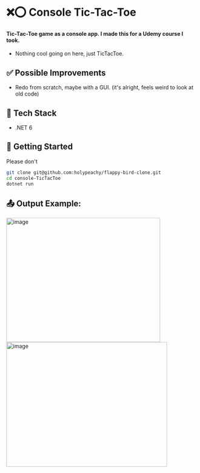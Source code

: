 # ❌⭕ Console Tic-Tac-Toe
#### Tic-Tac-Toe game as a console app. I made this for a Udemy course I took.
- Nothing cool going on here, just TicTacToe.

## ✅ Possible Improvements
- Redo from scratch, maybe with a GUI. (it's alright, feels weird to look at old code)

## 🧰 Tech Stack
- .NET 6

## 🚀 Getting Started
Please don't
```bash
git clone git@github.com:holypeachy/flappy-bird-clone.git
cd console-TicTacToe
dotnet run
```

## 📤 Output Example:
<img width="406" height="327" alt="image" src="https://github.com/user-attachments/assets/881a8f1e-3418-4c1b-954a-f1d302dad752" />
<img width="424" height="328" alt="image" src="https://github.com/user-attachments/assets/55ab66a3-ecfc-4963-905e-554630be89d9" />
